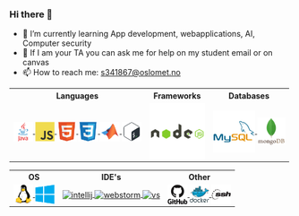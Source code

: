 ### Hi there 👋

<!--
**myherik/myherik** is a ✨ _special_ ✨ repository because its `README.md` (this file) appears on your GitHub profile.


- 🌱 I’m currently learning
- 👯 I’m looking to collaborate on ...
- 🤔 I’m looking for help with ...
- 💬 Ask me about ...
- 📫 How to reach me: ...
- 😄 Pronouns: ...
- ⚡ Fun fact: ...
-->

- 🌱 I’m currently learning App development, webapplications, AI, Computer security
- 💬 If I am your TA you can ask me for help on my student email or on canvas
- 📫 How to reach me: s341867@oslomet.no

<!--
[![Eriks GitHub stats](https://github-readme-stats.vercel.app/api?username=myherik&theme=synthwave&show_icons=true&count_private=true)](https://github.com/anuraghazra/github-readme-stats)
[![Top Langs](https://github-readme-stats.vercel.app/api/top-langs/?username=myherik&theme=synthwave&langs_count=20)](https://github.com/anuraghazra/github-readme-stats)
CARDS COMMENTED OUT ABOVE -->

<table align="center">
  <tr>
    <th>Languages</th><th>Frameworks</th><th>Databases</th>
  </tr>
  <tr>
    <td>
      <a href="#">
        <img src="https://raw.githubusercontent.com/devicons/devicon/master/icons/java/java-original-wordmark.svg" align="center" alt="Java" height="35px" />
      </a>
      <a href="#">
        <img src="https://raw.githubusercontent.com/devicons/devicon/master/icons/javascript/javascript-original.svg" align="center" alt="Javascript" height="35px" />
      </a>
      <a href="#">
        <img src="https://raw.githubusercontent.com/devicons/devicon/master/icons/html5/html5-original.svg" align="center" alt="HTML" height="35px" />
      </a>
      <a href="#">
        <img src="https://raw.githubusercontent.com/devicons/devicon/master/icons/css3/css3-original.svg" align="center" alt="CSS" height="35px" />
      </a>
      <a href="#">
        <img src="https://raw.githubusercontent.com/devicons/devicon/master/icons/matlab/matlab-original.svg" align="center" alt="Matlab" height="35px" />
      </a>
      <a href="#">
        <img src="https://github.com/devicons/devicon/blob/master/icons/bash/bash-original.svg" alt="bash" align="center" height="35px"/>
      </a>
    </td>
    <td align="center">
      <a href="#">
        <img src="https://github.com/devicons/devicon/blob/master/icons/nodejs/nodejs-original-wordmark.svg" alt="node.js" height="100px" align="center"/>
      </a>
    </td>
    <td>
      <a href="#">
        <img src="https://raw.githubusercontent.com/devicons/devicon/master/icons/mysql/mysql-original-wordmark.svg" alt="mysql" height="75px" align="center"/>
      </a>
      <a href="#">
        <img src="https://raw.githubusercontent.com/devicons/devicon/master/icons/mongodb/mongodb-original-wordmark.svg" alt="mongodb" height="50px" align="center"/>
      </a>
    </td>
  </tr>
  
</table>
<table align="center">
  <tr>
    <th>OS</th><th>IDE's</th><th>Other</th>
  </tr>
  <tr>
    <td>
      <a href="#">
        <img src="https://github.com/devicons/devicon/blob/master/icons/linux/linux-original.svg" alt="linux" height="35px" align="center"/>
      </a>
      <a href="#">
        <img src="https://github.com/devicons/devicon/blob/master/icons/windows8/windows8-original.svg" alt="windows" height="35px" align="center"/>
      </a>
    </td>
    <td>
      <a href="#">
        <img src="https://upload.wikimedia.org/wikipedia/commons/9/9c/IntelliJ_IDEA_Icon.svg" alt="intellij" height="35px" align="center"/>
      </a>
      <a href="#">
        <img src="https://upload.wikimedia.org/wikipedia/commons/c/c0/WebStorm_Icon.svg" alt="webstorm" height="35px" align="center"/>
      </a>
      <a href="#">
        <img src="https://upload.wikimedia.org/wikipedia/commons/9/9a/Visual_Studio_Code_1.35_icon.svg" alt="vs" height="35px" align="center"/>
      </a>
    </td>
    <td>
      <a href="#">
        <img src="https://github.com/devicons/devicon/blob/master/icons/github/github-original-wordmark.svg" alt="github" height="35px" align="center"/>
      </a>
      <a href="#">
        <img src="https://github.com/devicons/devicon/blob/master/icons/docker/docker-original-wordmark.svg" alt="docker" height="35px" align="center"/>
      </a>
      <a href="#">
        <img src="https://github.com/devicons/devicon/blob/master/icons/ssh/ssh-original-wordmark.svg" alt="ssh" height="35px" align="center"/>
      </a>
    </td>
  </tr>
</table>




